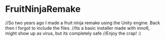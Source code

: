 # FruitNinjaRemake
//So two years ago I made a fruit ninja remake using the Unity engine. Back then I forgot to include the files.
//Its a basic installer made with inno6, might show up as virus, but its completely safe
//Enjoy the crap! :)
